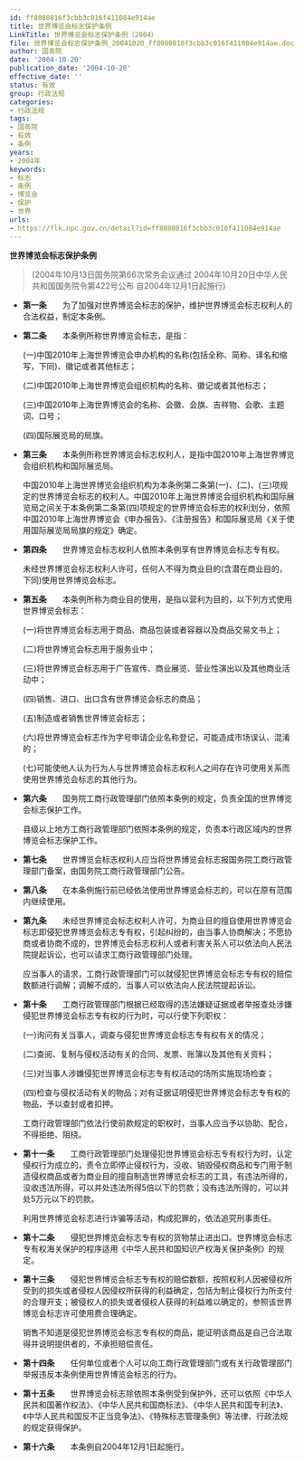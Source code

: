 ```yaml
---
id: ff8080816f3cbb3c016f411084e914ae
title: 世界博览会标志保护条例
LinkTitle: 世界博览会标志保护条例（2004）
file: 世界博览会标志保护条例_20041020_ff8080816f3cbb3c016f411084e914ae.docx
author: 国务院
date: '2004-10-20'
publication_date: '2004-10-20'
effective_date: ''
status: 有效
group: 行政法规
categories:
- 行政法规
tags:
- 国务院
- 有效
- 条例
years:
- 2004年
keywords:
- 标志
- 条例
- 博览会
- 保护
- 世界
urls:
- https://flk.npc.gov.cn/detail?id=ff8080816f3cbb3c016f411084e914ae
---
```


**世界博览会标志保护条例**

> (2004年10月13日国务院第66次常务会议通过 2004年10月20日中华人民共和国国务院令第422号公布 自2004年12月1日起施行)

- **第一条**　　为了加强对世界博览会标志的保护，维护世界博览会标志权利人的合法权益，制定本条例。

- **第二条**　　本条例所称世界博览会标志，是指：

  (一)中国2010年上海世界博览会申办机构的名称(包括全称、简称、译名和缩写，下同)、徽记或者其他标志；

  (二)中国2010年上海世界博览会组织机构的名称、徽记或者其他标志；

  (三)中国2010年上海世界博览会的名称、会徽、会旗、吉祥物、会歌、主题词、口号；

  (四)国际展览局的局旗。

- **第三条**　　本条例所称世界博览会标志权利人，是指中国2010年上海世界博览会组织机构和国际展览局。

  中国2010年上海世界博览会组织机构为本条例第二条第(一)、(二)、(三)项规定的世界博览会标志的权利人。中国2010年上海世界博览会组织机构和国际展览局之间关于本条例第二条第(四)项规定的世界博览会标志的权利划分，依照中国2010年上海世界博览会《申办报告》、《注册报告》和国际展览局《关于使用国际展览局局旗的规定》确定。

- **第四条**　　世界博览会标志权利人依照本条例享有世界博览会标志专有权。

  未经世界博览会标志权利人许可，任何人不得为商业目的(含潜在商业目的，下同)使用世界博览会标志。

- **第五条**　　本条例所称为商业目的使用，是指以营利为目的，以下列方式使用世界博览会标志：

  (一)将世界博览会标志用于商品、商品包装或者容器以及商品交易文书上；

  (二)将世界博览会标志用于服务业中；

  (三)将世界博览会标志用于广告宣传、商业展览、营业性演出以及其他商业活动中；

  (四)销售、进口、出口含有世界博览会标志的商品；

  (五)制造或者销售世界博览会标志；

  (六)将世界博览会标志作为字号申请企业名称登记，可能造成市场误认、混淆的；

  (七)可能使他人认为行为人与世界博览会标志权利人之间存在许可使用关系而使用世界博览会标志的其他行为。

- **第六条**　　国务院工商行政管理部门依照本条例的规定，负责全国的世界博览会标志保护工作。

  县级以上地方工商行政管理部门依照本条例的规定，负责本行政区域内的世界博览会标志保护工作。

- **第七条**　　世界博览会标志权利人应当将世界博览会标志报国务院工商行政管理部门备案，由国务院工商行政管理部门公告。

- **第八条**　　在本条例施行前已经依法使用世界博览会标志的，可以在原有范围内继续使用。

- **第九条**　　未经世界博览会标志权利人许可，为商业目的擅自使用世界博览会标志即侵犯世界博览会标志专有权，引起纠纷的，由当事人协商解决；不愿协商或者协商不成的，世界博览会标志权利人或者利害关系人可以依法向人民法院提起诉讼，也可以请求工商行政管理部门处理。

  应当事人的请求，工商行政管理部门可以就侵犯世界博览会标志专有权的赔偿数额进行调解；调解不成的，当事人可以依法向人民法院提起诉讼。

- **第十条**　　工商行政管理部门根据已经取得的违法嫌疑证据或者举报查处涉嫌侵犯世界博览会标志专有权的行为时，可以行使下列职权：

  (一)询问有关当事人，调查与侵犯世界博览会标志专有权有关的情况；

  (二)查阅、复制与侵权活动有关的合同、发票、账簿以及其他有关资料；

  (三)对当事人涉嫌侵犯世界博览会标志专有权活动的场所实施现场检查；

  (四)检查与侵权活动有关的物品；对有证据证明侵犯世界博览会标志专有权的物品，予以查封或者扣押。

  工商行政管理部门依法行使前款规定的职权时，当事人应当予以协助、配合，不得拒绝、阻挠。

- **第十一条**　　工商行政管理部门处理侵犯世界博览会标志专有权行为时，认定侵权行为成立的，责令立即停止侵权行为，没收、销毁侵权商品和专门用于制造侵权商品或者为商业目的擅自制造世界博览会标志的工具，有违法所得的，没收违法所得，可以并处违法所得5倍以下的罚款；没有违法所得的，可以并处5万元以下的罚款。

  利用世界博览会标志进行诈骗等活动，构成犯罪的，依法追究刑事责任。

- **第十二条**　　侵犯世界博览会标志专有权的货物禁止进出口。世界博览会标志专有权海关保护的程序适用《中华人民共和国知识产权海关保护条例》的规定。

- **第十三条**　　侵犯世界博览会标志专有权的赔偿数额，按照权利人因被侵权所受到的损失或者侵权人因侵权所获得的利益确定，包括为制止侵权行为所支付的合理开支；被侵权人的损失或者侵权人获得的利益难以确定的，参照该世界博览会标志许可使用费合理确定。

  销售不知道是侵犯世界博览会标志专有权的商品，能证明该商品是自己合法取得并说明提供者的，不承担赔偿责任。

- **第十四条**　　任何单位或者个人可以向工商行政管理部门或有关行政管理部门举报违反本条例使用世界博览会标志的行为。

- **第十五条**　　世界博览会标志除依照本条例受到保护外，还可以依照《中华人民共和国著作权法》、《中华人民共和国商标法》、《中华人民共和国专利法》、《中华人民共和国反不正当竞争法》、《特殊标志管理条例》等法律、行政法规的规定获得保护。

- **第十六条**　　本条例自2004年12月1日起施行。
